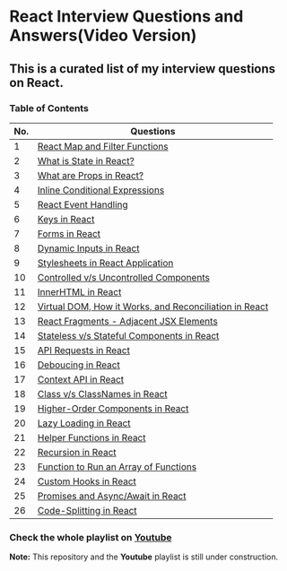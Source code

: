 # React Interview Questions and Answers(Video Version)

## This is a curated list of my interview questions on React.

### Table of Contents

| No. | Questions                                                                              |
| --- | -------------------------------------------------------------------------------------- |
| 1   | [React Map and Filter Functions](https://youtu.be/kduA5e8ez5k)                         |
| 2   | [What is State in React?](https://youtu.be/w2BpSRADZ0I)                                |
| 3   | [What are Props in React?](https://youtu.be/6bv82fbumpQ)                               |
| 4   | [Inline Conditional Expressions](https://youtu.be/jL9I9hUfPdg)                         |
| 5   | [React Event Handling](https://youtu.be/BA8hrrGXaQs)                                   |
| 6   | [Keys in React](https://youtu.be/ofnhwhjdNZI)                                          |
| 7   | [Forms in React](https://youtu.be/J8dp2T5GdWY)                                         |
| 8   | [Dynamic Inputs in React](https://youtu.be/VEn0aExLN5M)                                |
| 9   | [Stylesheets in React Application](https://youtu.be/F--ek1wQHyY)                       |
| 10  | [Controlled v/s Uncontrolled Components](https://youtu.be/7GhmY4YsX3c)                 |
| 11  | [InnerHTML in React](https://youtu.be/KBpRlMMfm4M)                                     |
| 12  | [Virtual DOM, How it Works, and Reconciliation in React](https://youtu.be/4ewR-Ii2yWE) |
| 13  | [React Fragments - Adjacent JSX Elements](https://youtu.be/MY_EiqgIsTk)                |
| 14  | [Stateless v/s Stateful Components in React](https://youtu.be/huZ2UJrHVHM)             |
| 15  | [API Requests in React](https://youtu.be/oi81mFBqF7Y)                                  |
| 16  | [Deboucing in React](https://youtu.be/PVUQMhYTZSY)                                     |
| 17  | [Context API in React](https://youtu.be/_ch9rb1yvPs)                                   |
| 18  | [Class v/s ClassNames in React](https://youtu.be/B94M4KCIhZc)                          |
| 19  | [Higher-Order Components in React](https://youtu.be/_4Aha2Nr-go)                       |
| 20  | [Lazy Loading in React](https://youtu.be/F8EG8i2ki8U)                                  |
| 21  | [Helper Functions in React](https://youtu.be/3bo9TzIYKVs)                              |
| 22  | [Recursion in React](https://youtu.be/1Qq_0rJUEos)                                     |
| 23  | [Function to Run an Array of Functions](https://youtu.be/7NFG8zMlMNA)                  |
| 24  | [Custom Hooks in React](https://youtu.be/CeJ_quHhVbQ)                                  |
| 25  | [Promises and Async/Await in React](https://youtu.be/3peb_W_ru1k)                      |
| 26  | [Code-Splitting in React](https://youtu.be/GF5cqqbHHzU)                                |

### Check the whole playlist on [Youtube](https://www.youtube.com/playlist?list=PLWgH1O_994O8weQeHv19cqI3xJEUUFoKp)

**Note:** This repository and the **Youtube** playlist is still under construction.
